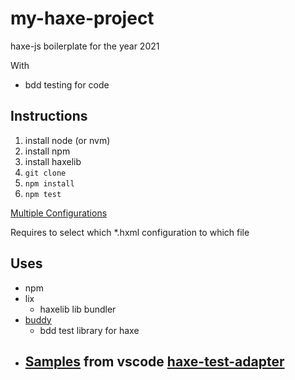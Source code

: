 # my-haxe-project

haxe-js boilerplate for the year 2021

With 
  - bdd testing for code

## Instructions

1. install node (or nvm)
1. install npm
1. install haxelib
1. ``git clone ``
1. ``npm install``
1. ``npm test``

[Multiple Configurations](https://github.com/vshaxe/vshaxe/wiki/Configuration#multiple-configurations)

Requires to select which *.hxml configuration to which file

## Uses 
- npm
- lix 
  - haxelib lib bundler
- [buddy](https://github.com/ciscoheat/buddy)
  - bdd test library for haxe
- [Samples](https://github.com/vshaxe/haxe-test-adapter/tree/master/samples) from vscode [haxe-test-adapter](https://github.com/vshaxe/haxe-test-adapter)
  - 
